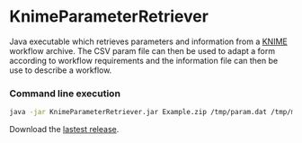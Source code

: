 # KnimeParameterRetriever

Java executable which retrieves parameters and information from a [KNIME](https://www.knime.org/) workflow archive. The CSV param file can then be used to adapt a form according to workflow requirements and the information file can then be use to describe a workflow.

### Command line execution
```bash
java -jar KnimeParameterRetriever.jar Example.zip /tmp/param.dat /tmp/metainf.dat
```

Download the [lastest release](https://github.com/pidupuis/KnimeParameterRetriever/releases/latest).
